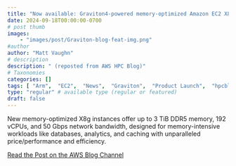 ```yaml
---
title: "Now available: Graviton4-powered memory-optimized Amazon EC2 X8g instances"
date: 2024-09-18T00:00:00-0700
# post thumb
images:
    - "images/post/Graviton-blog-feat-img.png"
#author
author: "Matt Vaughn"
# description
description: " (reposted from AWS HPC Blog)"
# Taxonomies
categories: []
tags: [ "Arm",  "EC2",  "News",  "Graviton",  "Product Launch",  "hpcblog", ]
type: "regular" # available type (regular or featured)
draft: false
---
```


New memory-optimized X8g instances offer up to 3 TiB DDR5 memory, 192 vCPUs, and 50 Gbps network bandwidth, designed for memory-intensive workloads like databases, analytics, and caching with unparalleled price/performance and efficiency.

<a href="https://aws.amazon.com/blogs/aws/now-available-graviton4-powered-memory-optimized-amazon-ec2-x8g-instances/" class="btn btn-primary btn-lg active" role="button" aria-pressed="true" style="margin-top: 8px;">Read the Post on the AWS Blog Channel</a>